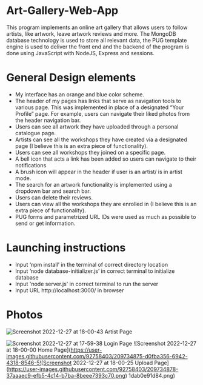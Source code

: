 # Art-Gallery-Web-App

This program implements an online art gallery that allows users to follow artists, like artwork,
leave artwork reviews and more. The MongoDB database technology is used to store all relevant data, the PUG template
engine is used to deliver the front end and the backend of the program is done using JavaScript with NodeJS, Express and
sessions.


# General Design elements

- My interface has an orange and blue color scheme.
- The header of my pages has links that serve as navigation tools to various page. This was implemented in place of
a designated “Your Profile” page. For example, users can navigate their liked photos from the header navigation
bar.
- Users can see all artwork they have uploaded through a personal catalogue page.
- Artists can see all the workshops they have created via a designated page (I believe this is an extra piece of
functionality).
- Users can see all workshops they joined on a specific page.
- A bell icon that acts a link has been added so users can navigate to their notifications
- A brush icon will appear in the header if user is an artist/ is in artist mode.
- The search for an artwork functionality is implemented using a dropdown bar and search bar.
- Users can delete their reviews.
- Users can view all the workshops they are enrolled in (I believe this is an extra piece of functionality).
- PUG forms and parametrized URL IDs were used as much as possible to send or get information.

# Launching instructions

- Input ‘npm install’ in the terminal of correct directory location
- Input ‘node database-initializer.js’ in correct terminal to initialize database
- Input 'node server.js' in correct terminal to run the server
- Input URL http://localhost:3000/ in browser


# Photos
![Screenshot 2022-12-27 at 18-00-43 Artist Page](https://user-images.githubusercontent.com/92758403/209734881-b2f70692-d251-456c-9b82-5ae71a266f80.png)

![Screenshot 2022-12-27 at 17-59-38 Login Page](https://user-images.githubusercontent.com/92758403/209734862-0388e223-ea8c-4ecd-aeec-f448f1764813.png)
![Screenshot 2022-12-27 at 18-00-00 Home Page](https://user-images.githubusercontent.com/92758403/209734875-d0fba356-6942-4318-8546-5![Screenshot 2022-12-27 at 18-00-25 Upload Page](https://user-images.githubusercontent.com/92758403/209734878-37aaaec9-efb5-4c14-b7ba-8beee7393c70.png)
1dab0e91d84.png)


